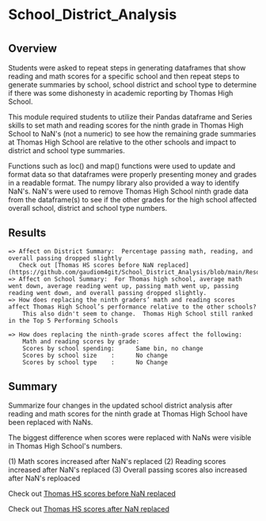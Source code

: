 # School_District_Analysis
#
## Overview

Students were asked to repeat steps in generating dataframes that show reading and math scores for a specific school and then repeat steps to generate summaries by
school, school district and school type to determine if there was some dishonesty in academic reporting by Thomas High School.

This module required students to utilize their Pandas dataframe and Series skills to set math and reading scores for the ninth grade in Thomas High School to NaN's (not a numeric) 
to see how the remaining grade summaries at Thomas High School are relative to the other schools and impact to district and school type summaries.

Functions such as loc() and map() functions were used to update and format data so that dataframes were properly presenting money and grades in a readable format.  The numpy
library also provided a way to identify NaN's.  NaN's were used to remove Thomas High School ninth grade data from the dataframe(s) to see if the other grades for the high
school affected overall school, district and school type numbers.

## Results

    => Affect on District Summary:  Percentage passing math, reading, and overall passing dropped slightly    
	   Check out [Thomas HS scores before NaN replaced](https://github.com/gaudiom4git/School_District_Analysis/blob/main/Resources/SchoolDistrictComparison.png)
	=> Affect on School Summary:  For Thomas high school, average math went down, average reading went up, passing math went up, passing reading went down, and overall passing dropped slightly.
    => How does replacing the ninth graders’ math and reading scores affect Thomas High School’s performance relative to the other schools?  
		This also didn't seem to change.  Thomas High School still ranked in the Top 5 Performing Schools
	
    => How does replacing the ninth-grade scores affect the following:
        Math and reading scores by grade:
        Scores by school spending:		Same bin, no change
        Scores by school size	 :		No change
        Scores by school type	 :		No Change

## Summary

Summarize four changes in the updated school district analysis after reading and math scores for the ninth grade at Thomas High School have been replaced with NaNs.

The biggest difference when scores were replaced with NaNs were visible in Thomas High School's numbers.   

(1) Math scores increased after NaN's replaced
(2) Reading scores increased after NaN's replaced
(3) Overall passing scores also increased after NaN's reploaced 

Check out [Thomas HS scores before NaN replaced](https://github.com/gaudiom4git/School_District_Analysis/blob/main/Resources/ThomasHSBeforeNanReplace.png)

Check out [Thomas HS scores after NaN replaced](https://github.com/gaudiom4git/School_District_Analysis/blob/main/Resources/ThomasHSAfterNanReplaced.png)